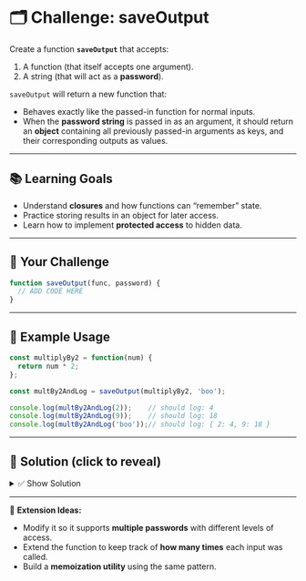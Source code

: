 


# 🗂 Challenge: saveOutput

Create a function **`saveOutput`** that accepts:  

1. A function (that itself accepts one argument).  
2. A string (that will act as a **password**).  

`saveOutput` will return a new function that:  
- Behaves exactly like the passed-in function for normal inputs.  
- When the **password string** is passed in as an argument, it should return an **object** containing all previously passed-in arguments as keys, and their corresponding outputs as values.  

---

## 📚 Learning Goals

- Understand **closures** and how functions can “remember” state.  
- Practice storing results in an object for later access.  
- Learn how to implement **protected access** to hidden data.  

---

## 🧩 Your Challenge

```js
function saveOutput(func, password) {
  // ADD CODE HERE
}
````

---

## 📌 Example Usage

```js
const multiplyBy2 = function(num) { 
  return num * 2; 
};

const multBy2AndLog = saveOutput(multiplyBy2, 'boo');

console.log(multBy2AndLog(2));    // should log: 4
console.log(multBy2AndLog(9));    // should log: 18
console.log(multBy2AndLog('boo'));// should log: { 2: 4, 9: 18 }
```

---

## 📝 Solution (click to reveal)

<details>
  <summary>✅ Show Solution</summary>

```js
function saveOutput(func, password) {
  const cache = {};
  
  return function(arg) {
    if (arg === password) {
      return cache;
    }
    const result = func(arg);
    cache[arg] = result;
    return result;
  };
}
```

</details>

---

🚀 **Extension Ideas:**

* Modify it so it supports **multiple passwords** with different levels of access.
* Extend the function to keep track of **how many times** each input was called.
* Build a **memoization utility** using the same pattern.


